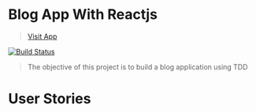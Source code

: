 # Blog App With Reactjs

> [Visit App](https://thinkloud.netlify.app)

[![Build Status](https://travis-ci.org/sechibueze/thinkloud.svg?branch=client)](https://travis-ci.org/sechibueze/thinkloud)

> The objective of this project is to build a blog application using TDD

# User Stories

